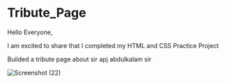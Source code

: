 # Tribute_Page

Hello Everyone,

I am excited to share that I completed my HTML and CSS Practice Project

Builded a tribute page about sir apj abdulkalam sir


![Screenshot (22)](https://user-images.githubusercontent.com/95423064/235301441-c673d8ff-a1a0-4045-9911-27626f235eea.png)
